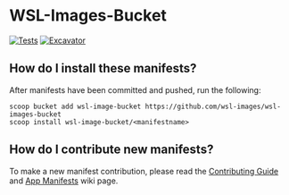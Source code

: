 # WSL-Images-Bucket

[![Tests](https://github.com/wsl-images/wsl-images-bucket/actions/workflows/ci.yml/badge.svg)](https://github.com/wsl-images/wsl-images-bucket/actions/workflows/ci.yml) [![Excavator](https://github.com/wsl-images/wsl-images-bucket/actions/workflows/excavator.yml/badge.svg)](https://github.com/wsl-images/wsl-images-bucket/actions/workflows/excavator.yml)

## How do I install these manifests?

After manifests have been committed and pushed, run the following:

```pwsh
scoop bucket add wsl-image-bucket https://github.com/wsl-images/wsl-images-bucket
scoop install wsl-image-bucket/<manifestname>
```

## How do I contribute new manifests?

To make a new manifest contribution, please read the [Contributing
Guide](https://github.com/ScoopInstaller/.github/blob/main/.github/CONTRIBUTING.md)
and [App Manifests](https://github.com/ScoopInstaller/Scoop/wiki/App-Manifests)
wiki page.
